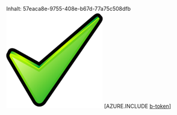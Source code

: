 Inhalt: 57eaca8e-9755-408e-b67d-77a75c508dfb![Bild](77b26af7-9ece-4c9f-b2b7-28721b7946b5.png)
[AZURE.INCLUDE [b-token](2e341e2f-85df-4d56-aa78-de3680bc9605.md)]
